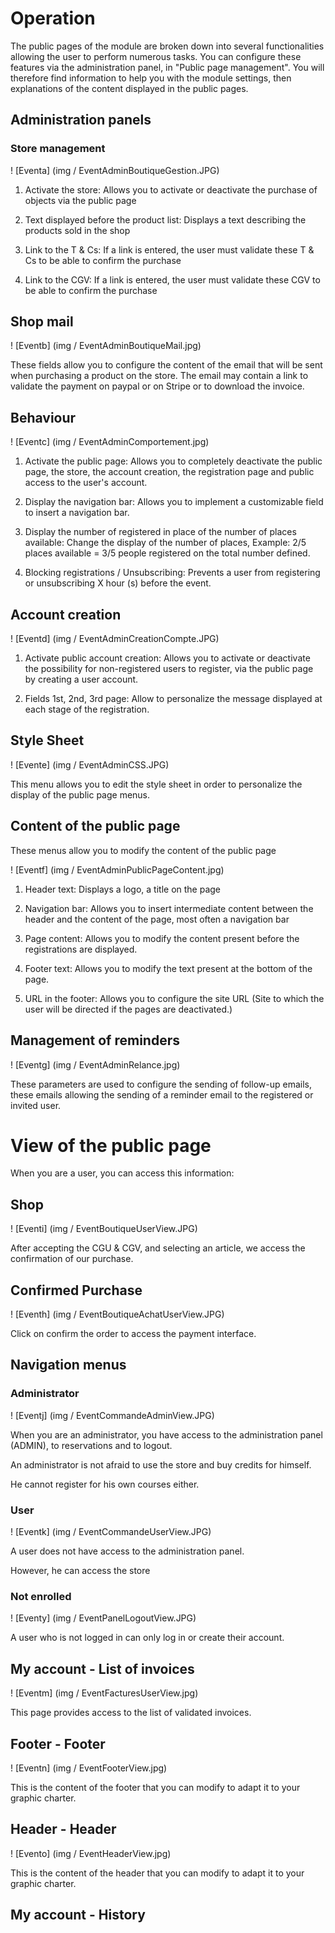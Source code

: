 # Operation

The public pages of the module are broken down into several functionalities allowing the user to perform numerous tasks. You can configure these features via the administration panel, in "Public page management". You will therefore find information to help you with the module settings, then explanations of the content displayed in the public pages.

## Administration panels

### Store management

! [Eventa] (img / EventAdminBoutiqueGestion.JPG)

1) Activate the store: Allows you to activate or deactivate the purchase of objects via the public page

2) Text displayed before the product list: Displays a text describing the products sold in the shop

3) Link to the T & Cs: If a link is entered, the user must validate these T & Cs to be able to confirm the purchase

4) Link to the CGV: If a link is entered, the user must validate these CGV to be able to confirm the purchase

## Shop mail

! [Eventb] (img / EventAdminBoutiqueMail.jpg)

These fields allow you to configure the content of the email that will be sent when purchasing a product on the store. The email may contain a link to validate the payment on paypal or on Stripe or to download the invoice.

## Behaviour

! [Eventc] (img / EventAdminComportement.jpg)

1) Activate the public page: Allows you to completely deactivate the public page, the store, the account creation, the registration page and public access to the user's account.

2) Display the navigation bar: Allows you to implement a customizable field to insert a navigation bar.

3) Display the number of registered in place of the number of places available: Change the display of the number of places, Example: 2/5 places available = 3/5 people registered on the total number defined.

4) Blocking registrations / Unsubscribing: Prevents a user from registering or unsubscribing X hour (s) before the event.

## Account creation

! [Eventd] (img / EventAdminCreationCompte.JPG)

1) Activate public account creation: Allows you to activate or deactivate the possibility for non-registered users to register, via the public page by creating a user account.

2) Fields 1st, 2nd, 3rd page: Allow to personalize the message displayed at each stage of the registration.

## Style Sheet

! [Evente] (img / EventAdminCSS.JPG)

This menu allows you to edit the style sheet in order to personalize the display of the public page menus.

## Content of the public page

These menus allow you to modify the content of the public page

! [Eventf] (img / EventAdminPublicPageContent.jpg)

1) Header text: Displays a logo, a title on the page

2) Navigation bar: Allows you to insert intermediate content between the header and the content of the page, most often a navigation bar

3) Page content: Allows you to modify the content present before the registrations are displayed.

4) Footer text: Allows you to modify the text present at the bottom of the page.

5) URL in the footer: Allows you to configure the site URL (Site to which the user will be directed if the pages are deactivated.)

## Management of reminders

! [Eventg] (img / EventAdminRelance.jpg)

These parameters are used to configure the sending of follow-up emails, these emails allowing the sending of a reminder email to the registered or invited user.

# View of the public page

When you are a user, you can access this information:

## Shop

! [Eventi] (img / EventBoutiqueUserView.JPG)


After accepting the CGU & CGV, and selecting an article, we access the confirmation of our purchase.

## Confirmed Purchase

! [Eventh] (img / EventBoutiqueAchatUserView.JPG)

Click on confirm the order to access the payment interface.

## Navigation menus

### Administrator

! [Eventj] (img / EventCommandeAdminView.JPG)

When you are an administrator, you have access to the administration panel (ADMIN), to reservations and to logout.

An administrator is not afraid to use the store and buy credits for himself.

He cannot register for his own courses either.

### User

! [Eventk] (img / EventCommandeUserView.JPG)

A user does not have access to the administration panel.

However, he can access the store

### Not enrolled

! [Eventy] (img / EventPanelLogoutView.JPG)

A user who is not logged in can only log in or create their account.

## My account - List of invoices

! [Eventm] (img / EventFacturesUserView.jpg)

This page provides access to the list of validated invoices.

## Footer - Footer

! [Eventn] (img / EventFooterView.jpg)

This is the content of the footer that you can modify to adapt it to your graphic charter.

## Header - Header

! [Evento] (img / EventHeaderView.jpg)

This is the content of the header that you can modify to adapt it to your graphic charter.

## My account - History
